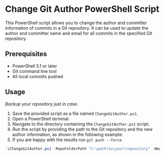 # Change Git Author PowerShell Script

This PowerShell script allows you to change the author and committer information of commits in a Git repository. It can be used to update the author and committer name and email for all commits in the specified Git repository.

## Prerequisites

- PowerShell 5.1 or later
- Git command line tool
- All local commits pushed

## Usage

*Backup your repository just in case.*

1. Save the provided script as a file named `ChangeGitAuthor.ps1`.
2. Open a PowerShell terminal.
3. Navigate to the directory containing the `ChangeGitAuthor.ps1` script.
4. Run the script by providing the path to the Git repository and the new author information, as shown in the following example:
5. If you are happy with the results run `git push --force`

```powershell
.\ChangeGitAuthor.ps1 -RepoFolderPath "C:\path\to\your\repository" -NewAuthor "New Author Name <new.author@example.com>"
